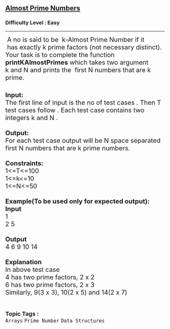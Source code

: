 <h2><a href="https://www.geeksforgeeks.org/problems/almost-prime-numbers/1?page=1&difficulty=Easy&sortBy=difficulty">Almost Prime Numbers</a></h2><h3>Difficulty Level : Easy</h3><hr><div class="problems_problem_content__Xm_eO"><p><span style="font-size:20px">&nbsp;A no is said to be&nbsp; k-Almost Prime Number if it &nbsp;has&nbsp;exactly k prime factors (not necessary distinct). Your task is to complete the function <strong>printKAlmostPrimes</strong>&nbsp;which takes two argument k&nbsp;and N&nbsp;and&nbsp;prints the&nbsp;&nbsp;first N&nbsp;numbers that are k prime.&nbsp;</span></p>

<p><br>
<span style="font-size:20px"><strong>Input:</strong><br>
The first line of input is the no of test cases . Then T test cases follow . Each test case contains two integers k and N&nbsp;.<br>
<br>
<strong>Output:</strong><br>
For each test case output will be N&nbsp;space separated first N numbers that are&nbsp;k prime numbers.<br>
<br>
<strong>Constraints:</strong><br>
1&lt;=T&lt;=100<br>
1&lt;=k&lt;=10<br>
1&lt;=N&lt;=50<br>
<br>
<strong>Example(To be used only for expected output):<br>
Input</strong><br>
1<br>
2 5<br>
<br>
<strong>Output</strong><br>
4 6 9 10 14<br>
<br>
<strong>Explanation</strong><br>
In above test case<br>
4 has two prime factors, 2 x 2<br>
6 has two prime factors, 2 x 3<br>
Similarly, 9(3 x 3), 10(2 x 5) and 14(2 x 7)</span></p>
</div><br><p><span style=font-size:18px><strong>Topic Tags : </strong><br><code>Arrays</code>&nbsp;<code>Prime Number</code>&nbsp;<code>Data Structures</code>&nbsp;